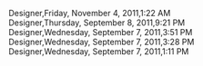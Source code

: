 ﻿Designer,Friday, November 4, 2011,1:22 AM  Designer,Thursday, September 8, 2011,9:21 PM  Designer,Wednesday, September 7, 2011,3:51 PM  Designer,Wednesday, September 7, 2011,3:28 PM  Designer,Wednesday, September 7, 2011,1:11 PM